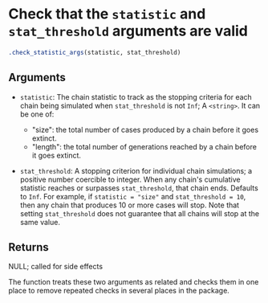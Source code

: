 # Check that the `statistic` and `stat_threshold` arguments are valid

```r
.check_statistic_args(statistic, stat_threshold)
```

## Arguments

- `statistic`: The chain statistic to track as the stopping criteria for each chain being simulated when `stat_threshold` is not `Inf`; A `<string>`. It can be one of:
    
     * "size": the total number of cases produced by a chain before it goes extinct.
     * "length": the total number of generations reached by a chain before it goes extinct.
- `stat_threshold`: A stopping criterion for individual chain simulations; a positive number coercible to integer. When any chain's cumulative statistic reaches or surpasses `stat_threshold`, that chain ends. Defaults to `Inf`. For example, if `statistic = "size"` and `stat_threshold = 10`, then any chain that produces 10 or more cases will stop. Note that setting `stat_threshold` does not guarantee that all chains will stop at the same value.

## Returns

NULL; called for side effects

The function treats these two arguments as related and checks them in one place to remove repeated checks in several places in the package.
